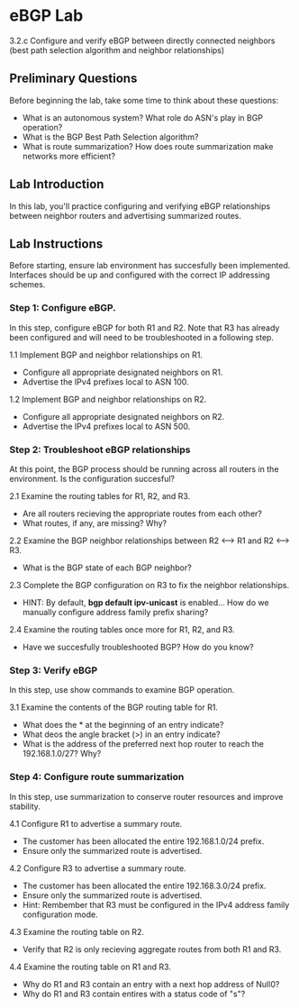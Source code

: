# eBGP Lab
3.2.c Configure and verify eBGP between directly connected neighbors (best path selection algorithm and neighbor relationships)

## Preliminary Questions
Before beginning the lab, take some time to think about these questions:
- What is an autonomous system? What role do ASN's play in BGP operation?
- What is the BGP Best Path Selection algorithm?
- What is route summarization? How does route summarization make networks more efficient?


## Lab Introduction
In this lab, you'll practice configuring and verifying eBGP relationships between neighbor routers and advertising summarized routes.



## Lab Instructions
Before starting, ensure lab environment has succesfully been implemented. 
Interfaces should be up and configured with the correct IP addressing schemes. 

### Step 1: Configure eBGP.
In this step, configure eBGP for both R1 and R2. Note that R3 has already been configured and will need to be troubleshooted in a following step.

1.1 Implement BGP and neighbor relationships on R1.
  - Configure all appropriate designated neighbors on R1.
  - Advertise the IPv4 prefixes local to ASN 100.

1.2 Implement BGP and neighbor relationships on R2.
  - Configure all appropriate designated neighbors on R2.
  - Advertise the IPv4 prefixes local to ASN 500.

### Step 2: Troubleshoot eBGP relationships
At this point, the BGP process should be running across all routers in the environment. Is the configuration succesful?

2.1 Examine the routing tables for R1, R2, and R3.
  - Are all routers recieving the appropriate routes from each other?
  - What routes, if any, are missing? Why?

2.2 Examine the BGP neighbor relationships between R2 <--> R1 and R2 <--> R3.
 - What is the BGP state of each BGP neighbor?

2.3 Complete the BGP configuration on R3 to fix the neighbor relationships.
 - HINT: By default, **bgp default ipv-unicast** is enabled... How do we manually configure address family prefix sharing?

2.4 Examine the routing tables once more for R1, R2, and R3.
 - Have we succesfully troubleshooted BGP? How do you know?

### Step 3: Verify eBGP 
In this step, use show commands to examine BGP operation.

3.1 Examine the contents of the BGP routing table for R1.
  - What does the * at the beginning of an entry indicate?
  - What deos the angle bracket (>) in an entry indicate?
  - What is the address of the preferred next hop router to reach the 192.168.1.0/27? Why?

### Step 4: Configure route summarization 
In this step, use summarization to conserve router resources and improve stability.

4.1 Configure R1 to advertise a summary route.
  - The customer has been allocated the entire 192.168.1.0/24 prefix.
  - Ensure only the summarized route is advertised.

4.2 Configure R3 to advertise a summary route.
  - The customer has been allocated the entire 192.168.3.0/24 prefix.
  - Ensure only the summarized route is advertised.
  - Hint: Rembember that R3 must be configured in the IPv4 address family configuration mode.

4.3 Examine the routing table on R2.
  - Verify that R2 is only recieving aggregate routes from both R1 and R3.

4.4 Examine the routing table on R1 and R3.
  - Why do R1 and R3 contain an entry with a next hop address of Null0?
  - Why do R1 and R3 contain entires with a status code of "s"?
